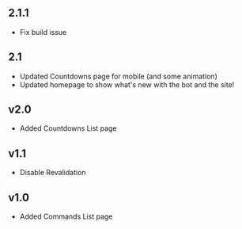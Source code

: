 ## 2.1.1
- Fix build issue

## 2.1
- Updated Countdowns page for mobile (and some animation)
- Updated homepage to show what's new with the bot and the site!

## v2.0
- Added Countdowns List page

## v1.1
- Disable Revalidation

## v1.0
- Added Commands List page